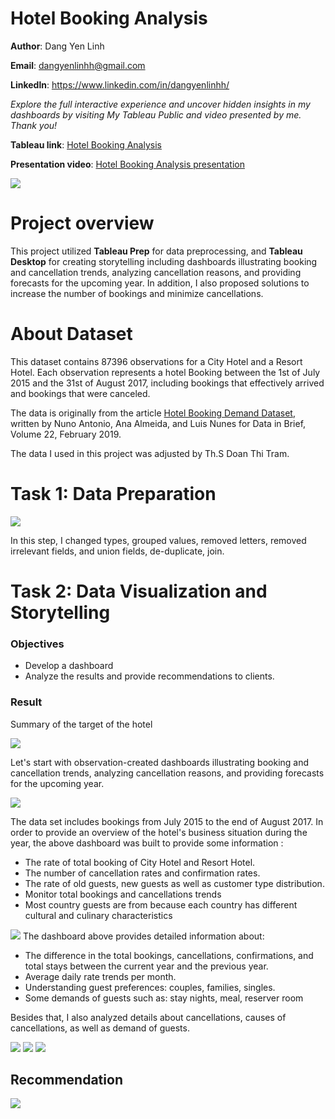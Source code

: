 # Hotel Booking Analysis

 **Author**: Dang Yen Linh

**Email**: dangyenlinhh@gmail.com

**Linkedln**: https://www.linkedin.com/in/dangyenlinhh/

*Explore the full interactive experience and uncover hidden insights in my dashboards by visiting My Tableau Public and video presented by me. Thank you!*

**Tableau link**: [Hotel Booking Analysis](https://public.tableau.com/app/profile/linh.dang.yen/viz/HotelBookingAnalysis_17090970585500/StoryHotelBooking)

**Presentation video**: [Hotel Booking Analysis presentation](https://www.youtube.com/watch?v=TQRR0950vJE&t=418s)





![](images/hotelBooking_background.jpg)

# Project overview
This project utilized **Tableau Prep** for data preprocessing, and **Tableau Desktop** for creating storytelling including dashboards illustrating booking and cancellation trends, analyzing cancellation reasons, and providing forecasts for the upcoming year. In addition, I also proposed solutions to increase the number of bookings and minimize cancellations.

# About Dataset 

This dataset contains 87396 observations for a City Hotel and a Resort Hotel. Each observation represents a hotel
Booking between the 1st of July 2015 and the 31st of August 2017, including bookings that effectively arrived and bookings that were canceled.

The data is originally from the article [Hotel Booking Demand Dataset](https://www.sciencedirect.com/science/article/pii/S2352340918315191), written by Nuno Antonio, Ana Almeida, and Luis Nunes for Data in Brief, Volume 22, February 2019.

The data I used in this project was adjusted by Th.S Doan Thi Tram.

# Task 1: Data Preparation

![](images/preparation.jpg)

In this step, I changed types, grouped values, removed letters, removed irrelevant fields, and union fields, de-duplicate, join.

# Task 2: Data Visualization and Storytelling

### Objectives
- Develop a dashboard
- Analyze the results and provide recommendations to clients.

### Result 

Summary of the target of the hotel 

![](images/target.jpg)


Let's start with observation-created dashboards illustrating booking and cancellation trends, analyzing cancellation reasons, and providing forecasts for the upcoming year.

![](images/overview.jpg)

The data set includes bookings from July 2015 to the end of August 2017. In order to provide an overview of the hotel's business situation during the year, the above dashboard was built to provide some information :

- The rate of total booking of City Hotel and Resort Hotel.
- The number of cancellation rates and confirmation rates.
- The rate of old guests, new guests as well as customer type distribution.
- Monitor total bookings and cancellations trends
- Most country guests are from because each country has different cultural and culinary characteristics
  
![](images/overview_by_year.jpg)
The dashboard above provides detailed information about:
- The difference in the total bookings, cancellations, confirmations, and total stays between the current year and the previous year.
- Average daily rate trends per month.
- Understanding guest preferences: couples, families, singles.
- Some demands of guests such as: stay nights, meal, reserver room

Besides that, I also analyzed details about cancellations, causes of cancellations, as well as demand of guests. 

![](images/cancellation.jpg)
![](images/causes_1.jpg)
![](images/causes_2.jpg)


## Recommendation
![](images/recommendation.jpg)



  





